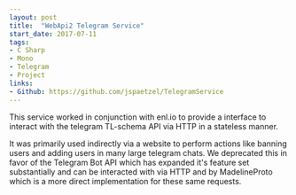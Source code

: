 ```yaml
---
layout: post
title:  "WebApi2 Telegram Service"
start_date: 2017-07-11
tags:
- C Sharp
- Mono
- Telegram
- Project
links:
- Github: https://github.com/jspaetzel/TelegramService
---
```


This service worked in conjunction with enl.io to provide a interface to interact with the telegram TL-schema API via HTTP in a stateless manner.

It was primarily used indirectly via a website to perform actions like banning users and adding users in many large telegram chats. We deprecated this in favor of the Telegram Bot API which has expanded it's feature set substantially and can be interacted with via HTTP and by MadelineProto which is a more direct implementation for these same requests.
